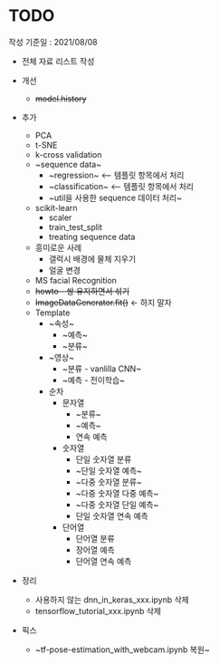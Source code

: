 # TODO

작성 기준일 : 2021/08/08

- 전체 자료 리스트 작성
- 개선
    - ~~model.history~~
- 추가
    - PCA
    - t-SNE
    - k-cross validation
    - ~sequence data~
        - ~regression~ <-- 템플릿 항목에서 처리
        - ~classification~ <-- 템플릿 항목에서 처리
        - ~util을 사용한 sequence 데이터 처리~
    - scikit-learn
        - scaler
        - train_test_split
        - treating sequence data
    - 흥미로운 사례 
        - 갤럭시 배경에 물체 지우기
        - 얼굴 변경
    - MS facial Recognition
    - ~~howto - 쌍 유지하면서 섞기~~
    - ~~ImageDataGenerator.fit()~~ <- 하지 말자
    - Template
      - ~속성~
        - ~예측~
        - ~분류~
      - ~영상~
        - ~분류 - vanlilla CNN~
        - ~예측 - 전이학습~
      - 순차
        - 문자열
          - ~분류~
          - ~예측~
          - 연속 예측
        - 숫자열
           - 단일 숫자열 분류
           - ~단일 숫자열 예측~
           - ~다중 숫자열 분류~
           - ~다중 숫자열 다중 예측~
           - ~다중 숫자열 단일 예측~
           - 단일 숫자열 연속 예측
        - 단어열
          - 단어열 분류
          - 장어열 예측
          - 단어열 연속 예측

- 정리
    - 사용하지 않는 dnn_in_keras_xxx.ipynb 삭제
    - tensorflow_tutorial_xxx.ipynb 삭제
- 픽스
    - ~tf-pose-estimation_with_webcam.ipynb 복원~
